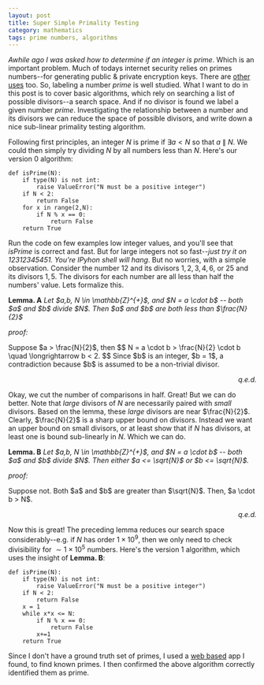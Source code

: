 ```yaml
---
layout: post
title: Super Simple Primality Testing
category: mathematics 
tags: prime numbers, algorithms
---
```


*Awhile ago I was asked how to determine if an integer is prime*. Which is an important problem. Much of todays internet security relies on primes numbers--for generating public & private encryption keys. There are [other uses][2] too. So, labeling a number *prime* is well studied. What I want to do in this post is to cover basic algorithms, which rely on searching a list of possible divisors--a search space. And if no divisor is found we label a given number *prime*. Investigating the relationship between a number and its divisors we can reduce the space of possible divisors, and write down a nice sub-linear primality testing algorithm.  

Following first principles, an integer $N$ is prime if $\exists a < N$ so that $a\ \|\ N$. We could then simply try dividing $N$ by all numbers less than $N$. Here's our version $0$ algorithm:


	def isPrime(N):
		if type(N) is not int:
			raise ValueError("N must be a positive integer")
		if N < 2:
			return False
		for x in range(2,N):
			if N % x == 0: 
				return False
		return True

Run the code on few examples low integer values, and you'll see that *isPrime* is correct and fast. But for large integers 
not so fast--*just try it on 12312345451. You're IPyhon shell will hang*. But no worries, with a simple observation. Consider the number
$12$ and its divisors $1,2,3,4,6$, or $25$ and its divisors $1, 5$. The divisors for each number are all less than half the numbers' value. 
Lets formalize this.

<p><strong>Lemma. A</strong> <em>Let $a,b, N \in \mathbb{Z}^{+}$, and $N = a \cdot b$ -- both $a$ and $b$ divide $N$. Then $a$ and $b$ are both less than $\frac{N}{2}$ </em></p>
<p><em>proof:</em></p>
Suppose $a > \frac{N}{2}$, then 
$$
	N = a \cdot b > \frac{N}{2} \cdot b  \quad \longrightarrow b < 2.
$$
Since $b$ is an integer, $b = 1$, a contradiction because $b$ is assumed to be a non-trivial divisor.     

<div align="right">
	<p><em>q.e.d.</em></p>
</div>

Okay, we cut the number of comparisons in half. Great! But we can do better. Note that *large* divisors of $N$ are necessarily paired with *small* divisors. Based on the lemma, these *large* divisors are near $\frac{N}{2}$. Clearly, $\frac{N}{2}$ is a sharp upper bound on divisors. Instead we want an upper bound on small divisors, or at least show that if $N$ has divisors, at least one is bound sub-linearly in $N$. Which we can do.

<p><strong>Lemma. B</strong> <em>Let $a,b, N \in \mathbb{Z}^{+}$, and $N = a \cdot b$ -- both $a$ and $b$ divide $N$. Then either $a <= \sqrt{N}$ or $b <= \sqrt{N}$. </em></p>
<p><em>proof:</em></p>
Suppose not. Both $a$ and $b$ are greater than $\sqrt{N}$. Then, $a \cdot b > N$.

<div align="right">
	<p><em>q.e.d.</em></p>
</div>

Now this is great! The preceding lemma reduces our search space considerably--e.g. if $N$ has order $1 \times 10^9$, then we only need to check divisibility for $\sim 1 \times 10^5$ numbers. Here's the version $1$ algorithm, which uses the insight of <strong>Lemma. B</strong>:

	def isPrime(N):
		if type(N) is not int:
			raise ValueError("N must be a positive integer")
		if N < 2:
			return False
		x = 1
		while x*x <= N:
			if N % x == 0: 
				return False
			x+=1	
		return True

Since I don't have a ground truth set of primes, I used a [web based][1] app I found, to find known primes. I then confirmed the above algorithm correctly identified them as prime.

[1]: http://primes.utm.edu/curios/includes/primetest.php
[2]: http://en.wikipedia.org/wiki/Generating_primes